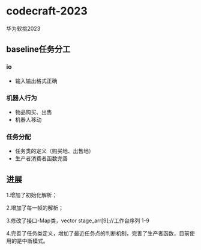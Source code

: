 # codecraft-2023
华为软挑2023

## baseline任务分工

### io

-   输入输出格式正确

### 机器人行为

- 物品购买、出售
- 机器人移动

### 任务分配

- 任务类的定义（购买地、出售地）
- 生产者消费者函数完善





## 进展

1.增加了初始化解析；

2.增加了每一帧的解析；

3.修改了接口-Map类，vector<Stage> stage_arr[9];//工作台序列 1-9

4.完善了任务类定义，增加了最近任务点的判断机制，完善了生产者函数，目前使用的是中断模式。